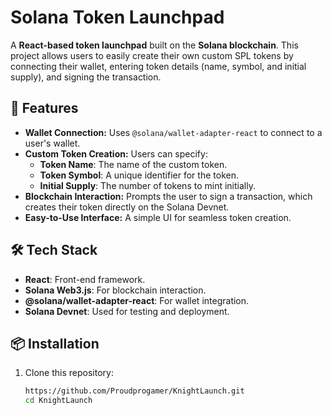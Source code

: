 # Solana Token Launchpad

A **React-based token launchpad** built on the **Solana blockchain**. This project allows users to easily create their own custom SPL tokens by connecting their wallet, entering token details (name, symbol, and initial supply), and signing the transaction.

## 🚀 Features

- **Wallet Connection:** Uses `@solana/wallet-adapter-react` to connect to a user's wallet.
- **Custom Token Creation:** Users can specify:
  - **Token Name**: The name of the custom token.
  - **Token Symbol**: A unique identifier for the token.
  - **Initial Supply**: The number of tokens to mint initially.
- **Blockchain Interaction:** Prompts the user to sign a transaction, which creates their token directly on the Solana Devnet.
- **Easy-to-Use Interface:** A simple UI for seamless token creation.

## 🛠️ Tech Stack

- **React**: Front-end framework.
- **Solana Web3.js**: For blockchain interaction.
- **@solana/wallet-adapter-react**: For wallet integration.
- **Solana Devnet**: Used for testing and deployment.

## 📦 Installation

1. Clone this repository:
   ```bash
   https://github.com/Proudprogamer/KnightLaunch.git
   cd KnightLaunch
